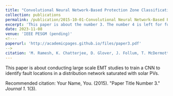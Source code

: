 ```yaml
---
title: "Convolutional Neural Network-Based Protection Zone Classification of Faults in Distribution Feeders with PVs"
collection: publications
permalink: /publication/2015-10-01-Convolutional Neural Network-Based Protection Zone Classification of Faults in Distribution Feeders with PVs
excerpt: 'This paper is about the number 3. The number 4 is left for future work.'
date: 2023-11-08 
venue: 'IEEE PESGM (pending)'
<!---
paperurl: 'http://academicpages.github.io/files/paper3.pdf'
-->
citation: 'M. Ramesh, K. Chatterjee, D. Glover, J. Follum, T. McDermott, A. Reiman. (2023). &quot;Convolutional Neural Network-Based Protection Zone Classification of Faults in Distribution Feeders with PVs.&quot; <i>PES General Meering</i>. 1(3).'
---
```

This paper is about conducting large scale EMT studies to train a CNN to identify fault locations in a distribution network saturated with solar PVs.
<!---
[Download paper here](http://academicpages.github.io/files/paper3.pdf)
-->
Recommended citation: Your Name, You. (2015). "Paper Title Number 3." <i>Journal 1</i>. 1(3).
